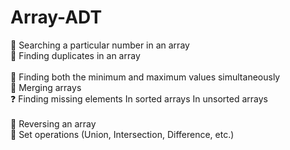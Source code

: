 # Array-ADT
🔎 Searching a particular number in an array 
<br>
 🔁 Finding duplicates in an array
 <br>  
 🔽 Finding both the minimum and maximum values simultaneously 
 <br> 
 🔗 Merging arrays 
 <br>
  ❓ Finding missing elements  In sorted arrays  In unsorted arrays  
 <br>
 🔄 Reversing an array 
 <br> 
 🧩 Set operations (Union, Intersection, Difference, etc.)
